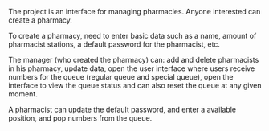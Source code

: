 The project is an interface for managing pharmacies.
Anyone interested can create a pharmacy.

To create a pharmacy, need to enter basic data such as a name, amount of pharmacist stations, a default password for the pharmacist, etc.

The manager (who created the pharmacy) can:
add and delete pharmacists in his pharmacy,
update data,
open the user interface where users receive numbers for the queue (regular queue and special queue),
open the interface to view the queue status
and can also reset the queue at any given moment.

A pharmacist can update the default password, and enter a available position, and pop numbers from the queue.
